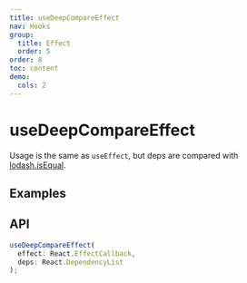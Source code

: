 ```yaml
---
title: useDeepCompareEffect
nav: Hooks
group:
  title: Effect
  order: 5
order: 8
toc: content
demo:
  cols: 2
---
```


# useDeepCompareEffect

Usage is the same as `useEffect`, but deps are compared with [lodash.isEqual](https://lodash.com/docs/4.17.15#isEqual).

## Examples

<code src="./demo/demo1.tsx"></code>

## API

```typescript
useDeepCompareEffect(
  effect: React.EffectCallback,
  deps: React.DependencyList
);
```
